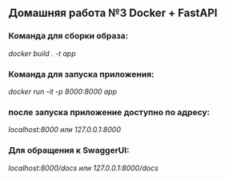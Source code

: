 <h2> Домашняя работа №3 Docker + FastAPI</h2>

<h3>Команда для сборки образа:</h3>
<i>docker build . -t app</i> 

<h3>Команда для запуска приложения:</h3>
<i>docker run -it -p 8000:8000 app</i> 

<h3>после запуска приложение доступно по адресу:</h3>
<i>localhost:8000 или 127.0.0.1:8000</i> 

<h3>Для обращения к SwaggerUI:</h3>
<i>localhost:8000/docs или 127.0.0.1:8000/docs</i> 